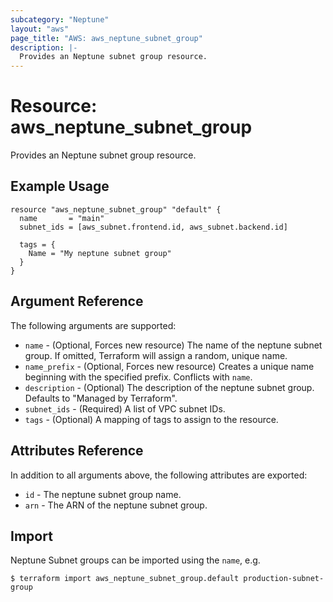 ```yaml
---
subcategory: "Neptune"
layout: "aws"
page_title: "AWS: aws_neptune_subnet_group"
description: |-
  Provides an Neptune subnet group resource.
---
```


# Resource: aws_neptune_subnet_group

Provides an Neptune subnet group resource.

## Example Usage

```hcl
resource "aws_neptune_subnet_group" "default" {
  name       = "main"
  subnet_ids = [aws_subnet.frontend.id, aws_subnet.backend.id]

  tags = {
    Name = "My neptune subnet group"
  }
}
```

## Argument Reference

The following arguments are supported:

* `name` - (Optional, Forces new resource) The name of the neptune subnet group. If omitted, Terraform will assign a random, unique name.
* `name_prefix` - (Optional, Forces new resource) Creates a unique name beginning with the specified prefix. Conflicts with `name`.
* `description` - (Optional) The description of the neptune subnet group. Defaults to "Managed by Terraform".
* `subnet_ids` - (Required) A list of VPC subnet IDs.
* `tags` - (Optional) A mapping of tags to assign to the resource.

## Attributes Reference

In addition to all arguments above, the following attributes are exported:

* `id` - The neptune subnet group name.
* `arn` - The ARN of the neptune subnet group.


## Import

Neptune Subnet groups can be imported using the `name`, e.g.

```
$ terraform import aws_neptune_subnet_group.default production-subnet-group
```
